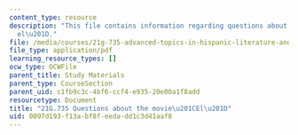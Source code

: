 ```yaml
---
content_type: resource
description: "This file contains information regarding questions about the movie \u201C\
  el\u201D."
file: /media/courses/21g-735-advanced-topics-in-hispanic-literature-and-film-the-films-of-luis-bunuel-fall-2013/0097d193f13abf8feedadd1c3d41aaf8_MIT21G_735F13_Ques_El.pdf
file_type: application/pdf
learning_resource_types: []
ocw_type: OCWFile
parent_title: Study Materials
parent_type: CourseSection
parent_uid: c1fb9c3c-4bf6-ccf4-e935-20e00a1f8add
resourcetype: Document
title: "21G.735 Questions about the movie\u201CEl\u201D"
uid: 0097d193-f13a-bf8f-eeda-dd1c3d41aaf8
---
```

